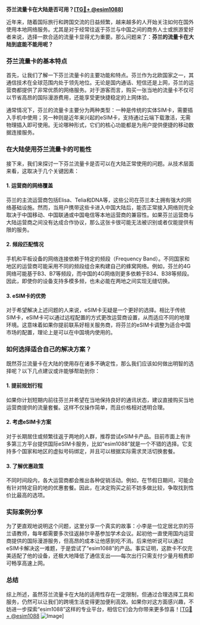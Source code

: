 **芬兰流量卡在大陆是否可用？[[TG💪+ @esim1088](https://t.me/s/esim1088)]**

近年来，随着国际旅行和跨国交流的日益频繁，越来越多的人开始关注如何在国外使用本地网络服务。尤其是对于经常往返于芬兰与中国之间的商务人士或旅游爱好者来说，选择一款合适的流量卡显得尤为重要。那么问题来了：**芬兰的流量卡在大陆到底能不能用呢？**

### 芬兰流量卡的基本特点

首先，让我们了解一下芬兰流量卡的主要功能和特点。芬兰作为北欧国家之一，其通信技术在全球范围内处于领先地位。无论是国内通话、短信还是上网，芬兰的运营商都提供了非常优质的网络服务。对于游客而言，购买一张当地的流量卡不仅可以节省高昂的国际漫游费用，还能享受更快捷稳定的上网体验。

通常情况下，芬兰的流量卡主要分为两种类型：一种是传统的实体SIM卡，需要插入手机中使用；另一种则是近年来兴起的eSIM卡，支持通过云端下载激活，无需物理插入即可使用。无论哪种形式，它们的核心功能都是为用户提供便捷的移动数据连接服务。

### 在大陆使用芬兰流量卡的可能性

接下来，我们来探讨一下芬兰流量卡是否可以在大陆正常使用的问题。从技术层面来看，这取决于几个关键因素：

#### 1. **运营商的网络覆盖**
   芬兰的主流运营商包括Elisa、Telia和DNA等，这些公司在芬兰本土拥有强大的网络基础设施。然而，当用户携带这些卡进入中国大陆后，能否正常接入网络则完全取决于中国移动、中国联通或中国电信等本地运营商的兼容性。如果芬兰运营商与大陆运营商之间没有达成合作协议，那么这张卡很可能无法被识别或者仅能提供有限的服务。

#### 2. **频段匹配情况**
   手机和平板设备的网络连接依赖于特定的频段（Frequency Band）。不同国家和地区的运营商可能采用不同的频段组合来构建自己的蜂窝网络。例如，芬兰的4G网络可能基于B3、B7等频段，而中国的4G网络则更多依赖于B34、B38等频段。因此，即使你的设备支持多模多频，也未必能在两地之间实现无缝切换。

#### 3. **eSIM卡的优势**
   对于希望解决上述问题的人来说，eSIM卡无疑是一个更好的选择。相比于传统SIM卡，eSIM卡可以通过远程配置的方式更改运营商设置，从而适应不同的地理环境。这意味着如果你提前联系好相关服务商，将芬兰的eSIM卡调整为适合中国市场的配置，理论上是可以在中国境内使用的。

### 如何选择适合自己的解决方案？

既然芬兰流量卡在大陆的使用存在诸多不确定性，那么我们应该如何做出明智的选择呢？以下几点建议或许能够帮助到你：

#### 1. **提前规划行程**
   如果你计划短期内前往芬兰并希望在当地保持良好的通讯状态，建议直接购买当地运营商提供的流量套餐。这样不仅操作简单，而且价格相对透明合理。

#### 2. **考虑eSIM卡方案**
   对于长期居住或频繁往返于两地的人群，推荐尝试eSIM卡产品。目前市面上有许多第三方平台提供国际eSIM卡服务，比如“esim1088”就是一个不错的选择。它支持多个国家和地区的虚拟号码绑定，并且可以根据实际需求灵活切换套餐。

#### 3. **了解优惠政策**
   不同时间段内，各大运营商都会推出各种促销活动。例如，在节假日期间，可能会有针对特定目的地的优惠套餐。因此，在决定购买之前不妨多做比较，争取找到性价比最高的选项。

### 实际案例分享

为了更直观地说明这个问题，这里分享一个真实的故事：小李是一位定居北京的芬兰语教师，每年都需要多次往返赫尔辛基参加学术会议。起初他一直使用国内运营商提供的国际漫游服务，但高昂的成本让他感到吃不消。后来他听说可以通过eSIM卡解决这一难题，于是尝试了“esim1088”的产品。事实证明，这款卡不仅完美适配了他的设备，还极大地降低了通信支出——每次出行只需支付少量月租费即可畅享高速上网。

### 总结

综上所述，虽然芬兰流量卡在大陆的适用性存在一定限制，但通过合理选择工具和服务，仍然可以让我们的跨境生活变得更加便利高效。如果你对这方面感兴趣，不妨进一步探索“esim1088”这样的专业平台，相信它们会为你带来更多惊喜！[[TG💪+ @esim1088](https://t.me/s/esim1088) ![Image](https://i.postimg.cc/4NQfJmqS/Snipaste-2025-05-13-00-14-12.png)]